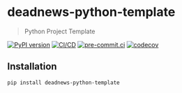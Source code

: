 # deadnews-python-template

> Python Project Template

[![PyPI version](https://img.shields.io/pypi/v/deadnews-python-template)](https://pypi.org/project/deadnews-python-template)
[![CI/CD](https://github.com/DeadNews/deadnews-python-template/actions/workflows/python-app.yml/badge.svg)](https://github.com/DeadNews/deadnews-python-template/actions/workflows/python-app.yml)
[![pre-commit.ci](https://results.pre-commit.ci/badge/github/DeadNews/deadnews-python-template/main.svg)](https://results.pre-commit.ci/latest/github/DeadNews/deadnews-python-template/main)
[![codecov](https://codecov.io/gh/DeadNews/deadnews-python-template/branch/main/graph/badge.svg?token=OCZDZIYPMC)](https://codecov.io/gh/DeadNews/deadnews-python-template)

## Installation

```sh
pip install deadnews-python-template
```
